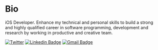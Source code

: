 # Bio

iOS Developer. Enhance my technical and personal skills to build a strong and highly qualified career in software programming, development and research by working in productive and creative team. 

[![Twitter](https://img.shields.io/twitter/url/https/twitter.com/cloudposse.svg?style=social&label=Follow%20%40Sherboo96)](https://twitter.com/Sherboo96)
[![Linkedin Badge](https://img.shields.io/badge/-Sherboo96-blue?logo=Linkedin&logoColor=white&link=https://www.linkedin.com/in/Sherboo96/)](https://www.linkedin.com/in/Sherboo96/) 
[![Gmail Badge](https://img.shields.io/badge/-sherbeny2096@gmail.com-c14438?logo=Gmail&logoColor=white&link=mailto:sherbeny2096@gmail.com)](mailto:sherbeny2096@gmail.com)
